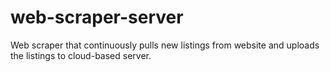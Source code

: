 # web-scraper-server
Web scraper that continuously pulls new listings from website and uploads the listings to cloud-based server.
